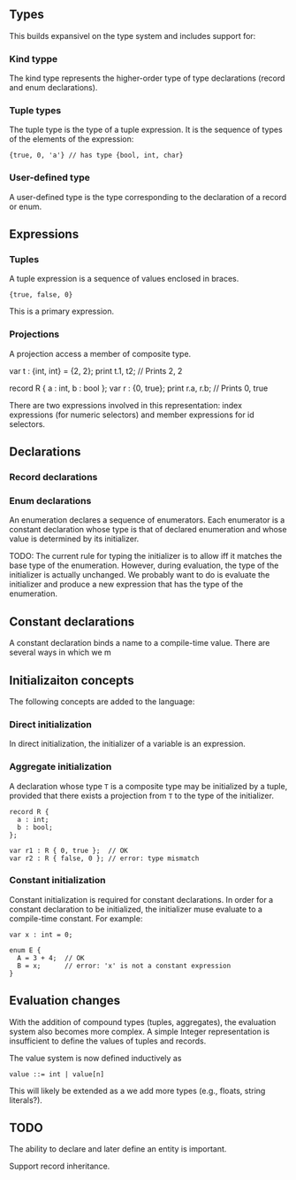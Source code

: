 

## Types
This builds expansivel on the type system and includes support
for:

### Kind typpe

The kind type represents the higher-order type of type
declarations (record and enum declarations).

### Tuple types

The tuple type is the type of a tuple expression. It is
the sequence of types of the elements of the expression:

    {true, 0, 'a'} // has type {bool, int, char}


### User-defined type

A user-defined type is the type corresponding to the declaration
of a record or enum.



## Expressions

### Tuples

A tuple expression is a sequence of values enclosed in braces.

    {true, false, 0}

This is a primary expression.


### Projections

A projection access a member of composite type.

  var t : {int, int} = {2, 2};
  print t.1, t2; // Prints 2, 2

  record R { a : int, b : bool };
  var r : {0, true};
  print r.a, r.b; // Prints 0, true

There are two expressions involved in this representation:
index expressions (for numeric selectors) and member expressions
for id selectors.


## Declarations


### Record declarations

### Enum declarations

An enumeration declares a sequence of enumerators. Each enumerator
is a constant declaration whose type is that of declared enumeration
and whose value is determined by its initializer.

TODO: The current rule for typing the initializer is to allow
iff it matches the base type of the enumeration. However, during
evaluation, the type of the initializer is actually unchanged.
We probably want to do is evaluate the initializer and produce
a new expression that has the type of the enumeration.


## Constant declarations

A constant declaration binds a name to a compile-time value.
There are several ways in which we m




## Initializaiton concepts

The following concepts are added to the language:

### Direct initialization

In direct initialization, the initializer of a variable is
an expression.


### Aggregate initialization

A declaration whose type `T` is a composite type may be initialized
by a tuple, provided that there exists a projection from `T` to
the type of the initializer.

    record R {
      a : int;
      b : bool;
    };

    var r1 : R { 0, true };  // OK
    var r2 : R { false, 0 }; // error: type mismatch


### Constant initialization


Constant initialization is required for constant declarations.
In order for a constant declaration to be initialized, the
initializer muse evaluate to a compile-time constant. For
example:

    var x : int = 0;

    enum E { 
      A = 3 + 4;  // OK
      B = x;      // error: 'x' is not a constant expression
    }


## Evaluation changes

With the addition of compound types (tuples, aggregates), the
evaluation system also becomes more complex. A simple Integer
representation is insufficient to define the values of tuples
and records.

The value system is now defined inductively as

    value ::= int | value[n]

This will likely be extended as a we add more types (e.g.,
floats, string literals?).


## TODO

The ability to declare and later define an entity is important.

Support record inheritance.